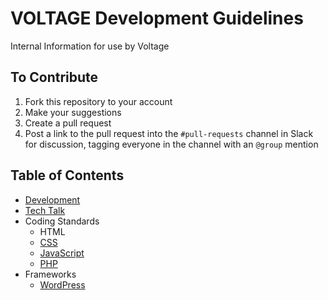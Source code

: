 # VOLTAGE Development Guidelines
Internal Information for use by Voltage

## To Contribute
1. Fork this repository to your account
2. Make your suggestions
3. Create a pull request
4. Post a link to the pull request into the `#pull-requests` channel in Slack for discussion, tagging everyone in the channel with an `@group` mention

## Table of Contents
- [Development](development.md)
- [Tech Talk](tech-talk.md)
- Coding Standards
	- HTML
	- [CSS](coding-standards/css/)
	- [JavaScript](coding-standards/js/)
	- [PHP](coding-standards/php/)
- Frameworks
	- [WordPress](frameworks/wordpress/)
	
